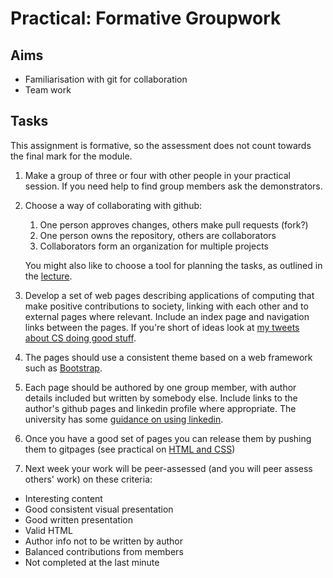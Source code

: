 # Practical: Formative Groupwork

## Aims

* Familiarisation with git for collaboration
* Team work

## Tasks

This assignment is formative, so the assessment does not count towards the final mark for the module.

1. Make a group of three or four with other people in your practical session. If you need help to find group members ask the demonstrators. 

2. Choose a way of collaborating with github:

   1. One person approves changes, others make pull requests (fork?)
   2. One person owns the repository, others are collaborators
   3. Collaborators form an organization for multiple projects

   You might also like to choose a tool for planning the tasks, as outlined in the [lecture](https://github.com/stevenaeola/progblack_lectures/tree/main/git_collab/README.md).

   
3. Develop a set of web pages describing applications of computing that make positive contributions  to society, linking with each other and to external pages where relevant. Include an index page and navigation links between the pages. If you're short of ideas look at [my tweets about CS doing good stuff](https://twitter.com/CSdoesgood).

4. The pages should use a consistent theme based on a web framework such as [Bootstrap](https://getbootstrap.com).

5. Each page should be authored by one group member, with author details included but written by somebody else. Include links to the author's github pages and linkedin profile where appropriate. The university has some [guidance on using linkedin](https://durham.careercentre.me/clientcontent/qPAqQydbXP6021ueTw5wnw/files/Help%20Sheets/LinkedIn.docx).

6. Once you have a good set of pages you can release them by pushing them to gitpages (see practical on [HTML and CSS](https://github.com/stevenaeola/proglabs_js/tree/main/html_css))

7. Next week your work will be peer-assessed (and you will peer assess others' work) on these criteria:

  - Interesting content
  - Good consistent visual presentation
  - Good written presentation
  - Valid HTML
  - Author info not to be written by author
  - Balanced contributions from members
  - Not completed at the last minute
